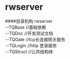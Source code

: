 # rwserver

####目录机构
rwserver  
--TQBase  //基础依赖  
--TQDoc   //开发测试文档  
--TQGate //tcp长连接网关服务    
--TQLogin  //http 登录服务    
--TQStruct //公共结构体  

	 
	  
	  
	  